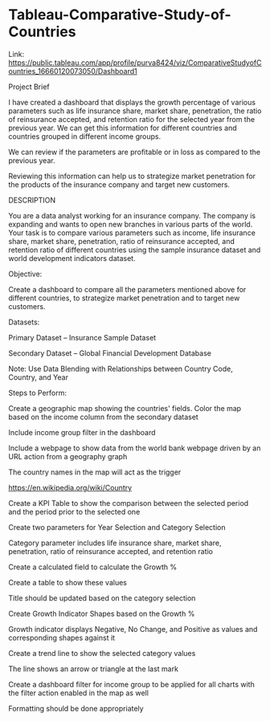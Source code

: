 # Tableau-Comparative-Study-of-Countries

Link: https://public.tableau.com/app/profile/purva8424/viz/ComparativeStudyofCountries_16660120073050/Dashboard1

Project Brief

I have created a dashboard that displays the growth percentage of various parameters such as life insurance share, market share, penetration, the ratio of reinsurance accepted, and retention ratio for the selected year from the previous year. We can get this information for different countries and countries grouped in different income groups.

We can review if the parameters are profitable or in loss as compared to the previous year.

Reviewing this information can help us to strategize market penetration for the products of the insurance company and target new customers. 

DESCRIPTION

You are a data analyst working for an insurance company. The company is expanding and wants to open new branches in various parts of the world. Your task is to compare various parameters such as income, life insurance share, market share, penetration, ratio of reinsurance accepted, and retention ratio of different countries using the sample insurance dataset and world development indicators dataset.

 

Objective: 

Create a dashboard to compare all the parameters mentioned above for different countries, to strategize market penetration and to target new customers.

Datasets:

Primary Dataset – Insurance Sample Dataset

Secondary Dataset – Global Financial Development Database

Note: Use Data Blending with Relationships between Country Code, Country, and Year

Steps to Perform: 

Create a geographic map showing the countries' fields. Color the map based on the income column from the secondary dataset

Include income group filter in the dashboard

Include a webpage to show data from the world bank webpage driven by an URL action from a geography graph

The country names in the map will act as the trigger

https://en.wikipedia.org/wiki/Country

Create a KPI Table to show the comparison between the selected period and the period prior to the selected one

Create two parameters for Year Selection and Category Selection

Category parameter includes life insurance share, market share, penetration, ratio of reinsurance accepted, and retention ratio

Create a calculated field to calculate the Growth %

Create a table to show these values

Title should be updated based on the category selection

Create Growth Indicator Shapes based on the Growth %

Growth indicator displays Negative, No Change, and Positive as values and corresponding shapes against it

Create a trend line to show the selected category values

The line shows an arrow or triangle at the last mark

Create a dashboard filter for income group to be applied for all charts with the filter action enabled in the map as well

Formatting should be done appropriately
